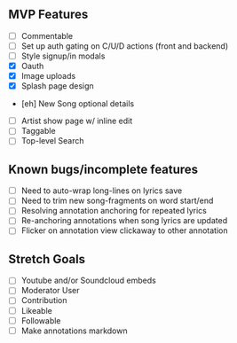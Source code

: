 ## MVP Features
- [ ] Commentable
- [ ] Set up auth gating on C/U/D actions (front and backend)
- [ ] Style signup/in modals
- [x] Oauth
- [X] Image uploads
- [X] Splash page design
- [eh] New Song optional details
- [ ] Artist show page w/ inline edit
- [ ] Taggable
- [ ] Top-level Search

## Known bugs/incomplete features
- [ ] Need to auto-wrap long-lines on lyrics save
- [ ] Need to trim new song-fragments on word start/end
- [ ] Resolving annotation anchoring for repeated lyrics
- [ ] Re-anchoring annotations when song lyrics are updated
- [ ] Flicker on annotation view clickaway to other annotation

## Stretch Goals
- [ ] Youtube and/or Soundcloud embeds
- [ ] Moderator User
- [ ] Contribution
- [ ] Likeable
- [ ] Followable
- [ ] Make annotations markdown

